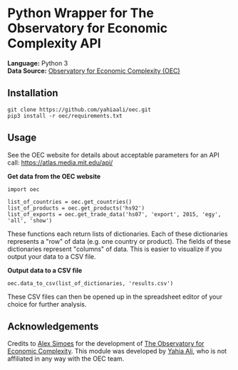 # Python Wrapper for The Observatory for Economic Complexity API

**Language:** Python 3   
**Data Source:** [Observatory for Economic Complexity (OEC)](https://atlas.media.mit.edu/en/resources/data/)

## Installation
```
git clone https://github.com/yahiaali/oec.git
pip3 install -r oec/requirements.txt
```

## Usage
See the OEC website for details about acceptable parameters for an API call: https://atlas.media.mit.edu/api/

**Get data from the OEC website**
```
import oec

list_of_countries = oec.get_countries()
list_of_products = oec.get_products('hs92')
list_of_exports = oec.get_trade_data('hs07', 'export', 2015, 'egy', 'all', 'show')
```
These functions each return lists of dictionaries. Each of these dictionaries represents a "row" of data (e.g. one country or product). The fields of these dictionaries represent "columns" of data. This is easier to visualize if you output your data to a CSV file.

**Output data to a CSV file**
```
oec.data_to_csv(list_of_dictionaries, 'results.csv')
```
These CSV files can then be opened up in the spreadsheet editor of your choice for further analysis.

## Acknowledgements
Credits to [Alex Simoes](https://github.com/alexandersimoes) for the development of [The Observatory for Economic Complexity](https://atlas.media.mit.edu/en/). This module was developed by [Yahia Ali](https://github.com/yahiaali), who is not affiliated in any way with the OEC team.
